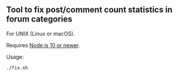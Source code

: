 ## Tool to fix post/comment count statistics in forum categories

For UNIX (Linux or macOS).

Requires [Node.js 10 or newer](https://github.com/nodesource/distributions/blob/master/README.md).

Usage:
```
./fix.sh
```
